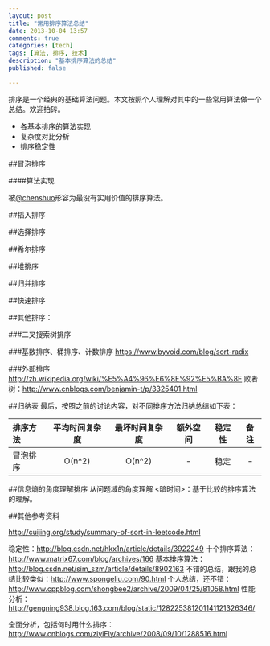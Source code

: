 ```yaml
---
layout: post
title: "常用排序算法总结"
date: 2013-10-04 13:57
comments: true
categories: [tech]
tags: [算法, 排序, 技术]
description: "基本排序算法的总结"
published: false

---
```


排序是一个经典的基础算法问题。本文按照个人理解对其中的一些常用算法做一个总结。欢迎拍砖。

* 各基本排序的算法实现
* 复杂度对比分析
* 排序稳定性





##冒泡排序

####算法实现


被[@chenshuo](http://weibo.com/giantchen)形容为最没有实用价值的排序算法。




##插入排序

##选择排序

##希尔排序

##堆排序

##归并排序

##快速排序




##其他排序：

###二叉搜索树排序

###基数排序、桶排序、计数排序
https://www.byvoid.com/blog/sort-radix

###外部排序
http://zh.wikipedia.org/wiki/%E5%A4%96%E6%8E%92%E5%BA%8F
败者树：http://www.cnblogs.com/benjamin-t/p/3325401.html



##归纳表
最后，按照之前的讨论内容，对不同排序方法归纳总结如下表：

排序方法 | 平均时间复杂度 |  最坏时间复杂度 | 额外空间 |  稳定性 | 备注
:------ |:-----------:|:-------------:|:------: |:-----: | :----:
冒泡排序 | O(n^2)      | O(n^2)        | -       | 稳定 | - 




##信息熵的角度理解排序
从问题域的角度理解
<暗时间>：基于比较的排序算法的理解。


##其他参考资料

http://cuijing.org/study/summary-of-sort-in-leetcode.html


稳定性：http://blog.csdn.net/hkx1n/article/details/3922249
十个排序算法：http://www.matrix67.com/blog/archives/166
基本排序算法：http://blog.csdn.net/sim_szm/article/details/8902163
不错的总结，跟我的总结比较类似：http://www.spongeliu.com/90.html
个人总结，还不错：http://www.cppblog.com/shongbee2/archive/2009/04/25/81058.html
性能分析：http://gengning938.blog.163.com/blog/static/128225381201141121326346/

全面分析，包括何时用什么排序：http://www.cnblogs.com/ziyiFly/archive/2008/09/10/1288516.html

